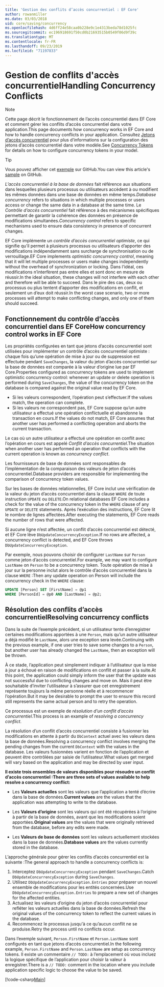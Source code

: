 ```yaml
---
title: 'Gestion des conflits d’accès concurrentiel : EF Core'
author: rowanmiller
ms.date: 03/03/2018
uid: core/saving/concurrency
ms.openlocfilehash: 4d6ff24e58caa0b228e9c1e4313beda78d1025fc
ms.sourcegitcommit: ec196918691f50cd0b21693515b0549f06d9f39c
ms.translationtype: MT
ms.contentlocale: fr-FR
ms.lasthandoff: 09/23/2019
ms.locfileid: "71197833"
---
```

# <a name="handling-concurrency-conflicts"></a><span data-ttu-id="22312-102">Gestion de conflits d'accès concurrentiel</span><span class="sxs-lookup"><span data-stu-id="22312-102">Handling Concurrency Conflicts</span></span>

> [!NOTE]
> <span data-ttu-id="22312-103">Cette page décrit le fonctionnement de l’accès concurrentiel dans EF Core et comment gérer les conflits d’accès concurrentiel dans votre application.</span><span class="sxs-lookup"><span data-stu-id="22312-103">This page documents how concurrency works in EF Core and how to handle concurrency conflicts in your application.</span></span> <span data-ttu-id="22312-104">Consultez [Jetons d’accès concurrentiel](xref:core/modeling/concurrency) pour plus d’informations sur la configuration des jetons d’accès concurrentiel dans votre modèle.</span><span class="sxs-lookup"><span data-stu-id="22312-104">See [Concurrency Tokens](xref:core/modeling/concurrency) for details on how to configure concurrency tokens in your model.</span></span>

> [!TIP]
> <span data-ttu-id="22312-105">Vous pouvez afficher cet [exemple](https://github.com/aspnet/EntityFramework.Docs/tree/master/samples/core/Saving/Concurrency/) sur GitHub.</span><span class="sxs-lookup"><span data-stu-id="22312-105">You can view this article's [sample](https://github.com/aspnet/EntityFramework.Docs/tree/master/samples/core/Saving/Concurrency/) on GitHub.</span></span>

<span data-ttu-id="22312-106">_L’accès concurrentiel à la base de données_ fait référence aux situations dans lesquelles plusieurs processus ou utilisateurs accèdent à ou modifient les mêmes données dans une base de données en même temps.</span><span class="sxs-lookup"><span data-stu-id="22312-106">_Database concurrency_ refers to situations in which multiple processes or users access or change the same data in a database at the same time.</span></span> <span data-ttu-id="22312-107">Le _Contrôle d’accès concurrentiel_ fait référence à des mécanismes spécifiques permettant de garantir la cohérence des données en présence de modifications simultanées.</span><span class="sxs-lookup"><span data-stu-id="22312-107">_Concurrency control_ refers to specific mechanisms used to ensure data consistency in presence of concurrent changes.</span></span>

<span data-ttu-id="22312-108">EF Core implémente un _contrôle d’accès concurrentiel optimiste_, ce qui signifie qu’il permet à plusieurs processus ou utilisateurs d’apporter des modifications indépendamment sans surcharge de synchronisation ou de verrouillage.</span><span class="sxs-lookup"><span data-stu-id="22312-108">EF Core implements _optimistic concurrency control_, meaning that it will let multiple processes or users make changes independently without the overhead of synchronization or locking.</span></span> <span data-ttu-id="22312-109">Dans l’idéal, ces modifications n’interfèrent pas entre elles et sont donc en mesure de réussir.</span><span class="sxs-lookup"><span data-stu-id="22312-109">In the ideal situation, these changes will not interfere with each other and therefore will be able to succeed.</span></span> <span data-ttu-id="22312-110">Dans le pire des cas, deux ou processus ou plus tentent d’apporter des modifications en conflit, et seulement un d’eux doit réussir.</span><span class="sxs-lookup"><span data-stu-id="22312-110">In the worst case scenario, two or more processes will attempt to make conflicting changes, and only one of them should succeed.</span></span>

## <a name="how-concurrency-control-works-in-ef-core"></a><span data-ttu-id="22312-111">Fonctionnement du contrôle d’accès concurrentiel dans EF Core</span><span class="sxs-lookup"><span data-stu-id="22312-111">How concurrency control works in EF Core</span></span>

<span data-ttu-id="22312-112">Les propriétés configurées en tant que jetons d’accès concurrentiel sont utilisées pour implémenter un contrôle d’accès concurrentiel optimiste : chaque fois qu’une opération de mise à jour ou de suppression est effectuée pendant `SaveChanges`, la valeur du jeton d’accès concurrentiel sur la base de données est comparée à la valeur d’origine lue par EF Core.</span><span class="sxs-lookup"><span data-stu-id="22312-112">Properties configured as concurrency tokens are used to implement optimistic concurrency control: whenever an update or delete operation is performed during `SaveChanges`, the value of the concurrency token on the database is compared against the original value read by EF Core.</span></span>

- <span data-ttu-id="22312-113">Si les valeurs correspondent, l’opération peut s’effectuer.</span><span class="sxs-lookup"><span data-stu-id="22312-113">If the values match, the operation can complete.</span></span>
- <span data-ttu-id="22312-114">Si les valeurs ne correspondent pas, EF Core suppose qu’un autre utilisateur a effectué une opération conflictuelle et abandonne la transaction en cours.</span><span class="sxs-lookup"><span data-stu-id="22312-114">If the values do not match, EF Core assumes that another user has performed a conflicting operation and aborts the current transaction.</span></span>

<span data-ttu-id="22312-115">Le cas où un autre utilisateur a effectué une opération en conflit avec l’opération en cours est appelé _Conflit d’accès concurrentiel_.</span><span class="sxs-lookup"><span data-stu-id="22312-115">The situation when another user has performed an operation that conflicts with the current operation is known as _concurrency conflict_.</span></span>

<span data-ttu-id="22312-116">Les fournisseurs de base de données sont responsables de l’implémentation de la comparaison des valeurs de jeton d’accès concurrentiel.</span><span class="sxs-lookup"><span data-stu-id="22312-116">Database providers are responsible for implementing the comparison of concurrency token values.</span></span>

<span data-ttu-id="22312-117">Sur les bases de données relationnelles, EF Core inclut une vérification de la valeur du jeton d’accès concurrentiel dans la clause `WHERE` de toute instruction `UPDATE` ou `DELETE`.</span><span class="sxs-lookup"><span data-stu-id="22312-117">On relational databases EF Core includes a check for the value of the concurrency token in the `WHERE` clause of any `UPDATE` or `DELETE` statements.</span></span> <span data-ttu-id="22312-118">Après l’exécution des instructions, EF Core lit le nombre de lignes affectées.</span><span class="sxs-lookup"><span data-stu-id="22312-118">After executing the statements, EF Core reads the number of rows that were affected.</span></span>

<span data-ttu-id="22312-119">Si aucune ligne n’est affectée, un conflit d’accès concurrentiel est détecté, et EF Core lève `DbUpdateConcurrencyException`.</span><span class="sxs-lookup"><span data-stu-id="22312-119">If no rows are affected, a concurrency conflict is detected, and EF Core throws `DbUpdateConcurrencyException`.</span></span>

<span data-ttu-id="22312-120">Par exemple, nous pouvons choisir de configurer `LastName` sur `Person` comme jeton d’accès concurrentiel.</span><span class="sxs-lookup"><span data-stu-id="22312-120">For example, we may want to configure `LastName` on `Person` to be a concurrency token.</span></span> <span data-ttu-id="22312-121">Toute opération de mise à jour sur la personne inclut alors le contrôle d’accès concurrentiel dans la clause `WHERE` :</span><span class="sxs-lookup"><span data-stu-id="22312-121">Then any update operation on Person will include the concurrency check in the `WHERE` clause:</span></span>

``` sql
UPDATE [Person] SET [FirstName] = @p1
WHERE [PersonId] = @p0 AND [LastName] = @p2;
```

## <a name="resolving-concurrency-conflicts"></a><span data-ttu-id="22312-122">Résolution des conflits d’accès concurrentiel</span><span class="sxs-lookup"><span data-stu-id="22312-122">Resolving concurrency conflicts</span></span>

<span data-ttu-id="22312-123">Dans la suite de l’exemple précédent, si un utilisateur tente d’enregistrer certaines modifications apportées à une `Person`, mais qu’un autre utilisateur a déjà modifié le `LastName`, alors une exception sera levée.</span><span class="sxs-lookup"><span data-stu-id="22312-123">Continuing with the previous example, if one user tries to save some changes to a `Person`, but another user has already changed the `LastName`, then an exception will be thrown.</span></span>

<span data-ttu-id="22312-124">À ce stade, l’application peut simplement indiquer à l’utilisateur que la mise à jour a échoué en raison de modifications en conflit et passer à la suite.</span><span class="sxs-lookup"><span data-stu-id="22312-124">At this point, the application could simply inform the user that the update was not successful due to conflicting changes and move on.</span></span> <span data-ttu-id="22312-125">Mais il peut être souhaitable d’inviter l’utilisateur à s’assurer que cet enregistrement représente toujours la même personne réelle et à recommencer l’opération.</span><span class="sxs-lookup"><span data-stu-id="22312-125">But it may be desirable to prompt the user to ensure this record still represents the same actual person and to retry the operation.</span></span>

<span data-ttu-id="22312-126">Ce processus est un exemple de _résolution d’un conflit d’accès concurrentiel_.</span><span class="sxs-lookup"><span data-stu-id="22312-126">This process is an example of _resolving a concurrency conflict_.</span></span>

<span data-ttu-id="22312-127">La résolution d’un conflit d’accès concurrentiel consiste à fusionner les modifications en attente à partir du `DbContext` actuel avec les valeurs dans la base de données.</span><span class="sxs-lookup"><span data-stu-id="22312-127">Resolving a concurrency conflict involves merging the pending changes from the current `DbContext` with the values in the database.</span></span> <span data-ttu-id="22312-128">Les valeurs fusionnées varient en fonction de l’application et peuvent être contrôlées par saisie de l’utilisateur.</span><span class="sxs-lookup"><span data-stu-id="22312-128">What values get merged will vary based on the application and may be directed by user input.</span></span>

<span data-ttu-id="22312-129">**Il existe trois ensembles de valeurs disponibles pour résoudre un conflit d’accès concurrentiel :**</span><span class="sxs-lookup"><span data-stu-id="22312-129">**There are three sets of values available to help resolve a concurrency conflict:**</span></span>

* <span data-ttu-id="22312-130">Les **Valeurs actuelles** sont les valeurs que l’application a tenté d’écrire dans la base de données.</span><span class="sxs-lookup"><span data-stu-id="22312-130">**Current values** are the values that the application was attempting to write to the database.</span></span>

* <span data-ttu-id="22312-131">Les **Valeurs d’origine** sont les valeurs qui ont été récupérées à l’origine à partir de la base de données, avant que les modifications soient apportées.</span><span class="sxs-lookup"><span data-stu-id="22312-131">**Original values** are the values that were originally retrieved from the database, before any edits were made.</span></span>

* <span data-ttu-id="22312-132">Les **Valeurs de base de données** sont les valeurs actuellement stockées dans la base de données.</span><span class="sxs-lookup"><span data-stu-id="22312-132">**Database values** are the values currently stored in the database.</span></span>

<span data-ttu-id="22312-133">L’approche générale pour gérer les conflits d’accès concurrentiel est la suivante :</span><span class="sxs-lookup"><span data-stu-id="22312-133">The general approach to handle a concurrency conflicts is:</span></span>

1. <span data-ttu-id="22312-134">Interceptez `DbUpdateConcurrencyException` pendant `SaveChanges`.</span><span class="sxs-lookup"><span data-stu-id="22312-134">Catch `DbUpdateConcurrencyException` during `SaveChanges`.</span></span>
2. <span data-ttu-id="22312-135">Utilisez `DbUpdateConcurrencyException.Entries` pour préparer un nouvel ensemble de modifications pour les entités concernées.</span><span class="sxs-lookup"><span data-stu-id="22312-135">Use `DbUpdateConcurrencyException.Entries` to prepare a new set of changes for the affected entities.</span></span>
3. <span data-ttu-id="22312-136">Actualisez les valeurs d’origine du jeton d’accès concurrentiel pour refléter les valeurs actuelles dans la base de données.</span><span class="sxs-lookup"><span data-stu-id="22312-136">Refresh the original values of the concurrency token to reflect the current values in the database.</span></span>
4. <span data-ttu-id="22312-137">Recommencez le processus jusqu'à ce qu’aucun conflit ne se produise.</span><span class="sxs-lookup"><span data-stu-id="22312-137">Retry the process until no conflicts occur.</span></span>

<span data-ttu-id="22312-138">Dans l’exemple suivant, `Person.FirstName` et `Person.LastName` sont configurés en tant que jetons d’accès concurrentiel.</span><span class="sxs-lookup"><span data-stu-id="22312-138">In the following example, `Person.FirstName` and `Person.LastName` are setup as concurrency tokens.</span></span> <span data-ttu-id="22312-139">Il existe un commentaire `// TODO:` à l’emplacement où vous incluez la logique spécifique de l’application pour choisir la valeur à enregistrer.</span><span class="sxs-lookup"><span data-stu-id="22312-139">There is a `// TODO:` comment in the location where you include application specific logic to choose the value to be saved.</span></span>

[!code-csharp[Main](../../../samples/core/Saving/Concurrency/Sample.cs?name=ConcurrencyHandlingCode&highlight=34-35)]
